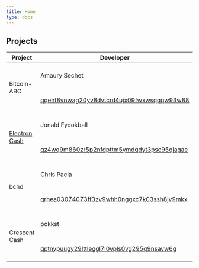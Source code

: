 ```yaml
---
title: Home
type: docs
---
```

<script src="https://code.jquery.com/jquery-3.3.1.min.js" integrity="sha256-FgpCb/KJQlLNfOu91ta32o/NMZxltwRo8QtmkMRdAu8=" crossorigin="anonymous"></script>

## Projects

<table>
<thead>
<tr>
    <th rowspan="2">Project</th>
    <th>Developer</th>
    <th>QR Code</th>
    <th></th>
</tr>
</thead>
<tbody>
<!--- Bitcoin ABC ---> 
<tr>
    <td rowspan="2">
    Bitcoin-ABC
    </td>
    <td>
        Amaury Sechet
    </td>
    <td rowspan="2">
        <img src="abc-addr.png" height="128"/>
    </td>
    <td rowspan="2">
        <button class="badger-button" data-text="Donate $1" data-to="bitcoincash:qqeht8vnwag20yv8dvtcrd4ujx09fwxwsqqqw93w88">
          <span>Donate</span>
        </button>
    </td>
</tr>
<tr>
    <td>
        <a href="https://blockdozer.com/address/qqeht8vnwag20yv8dvtcrd4ujx09fwxwsqqqw93w88">
        qqeht8vnwag20yv8dvtcrd4ujx09fwxwsqqqw93w88
        </a>
    </td>
</tr>
<!--- Electron Cash ---> 
<tr>
    <td rowspan="2">
        <a href="https://electroncash.org/">Electron Cash</a>
    </td>
    <td>
        Jonald Fyookball
    </td>
    <td rowspan="2">
        <img src="ec-addr.png" height="128"/>
    </td>
    <td rowspan="2">
        <button class="badger-button" data-text="Donate $1" data-to="bitcoincash:qz4wq9m860zr5p2nfdpttm5ymdqdyt3psc95qjagae">
          <span>Donate</span>
        </button>
    </td>
</tr>
<tr>
    <td>
        <a href="https://blockdozer.com/address/qz4wq9m860zr5p2nfdpttm5ymdqdyt3psc95qjagae">
        qz4wq9m860zr5p2nfdpttm5ymdqdyt3psc95qjagae
        </a>
    </td>
</tr>
<!--- bchd ---> 
<tr>
    <td rowspan="2">
        bchd
    </td>
    <td>
        Chris Pacia
    </td>
    <td rowspan="2">
        <img src="bchd-addr.png" height="128"/>
    </td>
    <td rowspan="2">
        <button class="badger-button" data-text="Donate $1" data-to="bitcoincash:qrhea03074073ff3zv9whh0nggxc7k03ssh8jv9mkx">
          <span>Donate</span>
        </button>
    </td>
</tr>
<tr>
    <td>
        <a href="https://blockdozer.com/address/qrhea03074073ff3zv9whh0nggxc7k03ssh8jv9mkx">
        qrhea03074073ff3zv9whh0nggxc7k03ssh8jv9mkx
        </a>
    </td>
</tr>
<!--- Crescent Cash ---> 
<tr>
    <td rowspan="2">
        Crescent Cash
    </td>
    <td>
        pokkst
    </td>
    <td rowspan="2">
        <img src="crescent-cash-addr.png" height="128"/>
    </td>
    <td rowspan="2">
        <button class="badger-button" data-text="Donate $1" data-to="bitcoincash:qptnypuugy29lttleggl7l0vpls0vg295q9nsavw6g">
          <span>Donate</span>
        </button>
    </td>
</tr>
<tr>
    <td>
        <a href="https://blockdozer.com/address/qptnypuugy29lttleggl7l0vpls0vg295q9nsavw6g">
        qptnypuugy29lttleggl7l0vpls0vg295q9nsavw6g
        </a>
    </td>
</tr>
<!--- end --->
</tbody>
</table>

<script>
// Tree fiddy
defaultDonation = 3.50;

function getBCHPrice () {
  return new Promise((resolve, reject) => {
    jQuery.getJSON('https://index-api.bitcoin.com/api/v0/cash/price/usd', function (result) {
      if (result.price != '') {
        var singleDollarValue = result.price / 100;
        var singleDollarSatoshis = 100000000 / singleDollarValue * defaultDonation;
        resolve(singleDollarSatoshis);
      } else {
        reject(new Error(result.error));
      }
    });
  });
};
jQuery(window).on('load', function(){ 
  getBCHPrice().then(function(res) {
    var badgerButtons = document.body.getElementsByClassName("badger-button")
    for (var i = 0; i < badgerButtons.length; i++) {
      var badgerButton = badgerButtons[i]
      badgerButton.addEventListener('click', function(event) {
        if (typeof web4bch !== 'undefined') {
          web4bch = new Web4Bch(web4bch.currentProvider)
          var txParams = {
            to: badgerButton.getAttribute("data-to"),
            from: web4bch.bch.defaultAccount,
            value: res
          }
          web4bch.bch.sendTransaction(txParams, (err, res) => {
            if (err) return
            var paywallId = badgerButton.getAttribute("data-paywall-id")
            if (paywallId) {
              var paywall = document.getElementById("paywall")
              paywall.style.display = "block"
            }
            var successCallback = badgerButton.getAttribute("data-success-callback")
            if (successCallback) {
              window[successCallback](res)
            }
          })
        } else {
          window.open('https://badgerwallet.cash')
        }
      })
    }
  });
});
</script>
